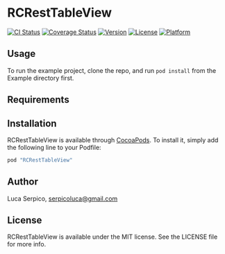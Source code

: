 # RCRestTableView

[![CI Status](http://img.shields.io/travis/serluca/RCRestTableView.svg?style=flat)](https://travis-ci.org/serluca/RCRestTableView)
[![Coverage Status](https://coveralls.io/repos/serluca/RCRestTableView/badge.svg)](https://coveralls.io/r/serluca/RCRestTableView)
[![Version](https://img.shields.io/cocoapods/v/RCRestTableView.svg?style=flat)](http://cocoapods.org/pods/RCRestTableView)
[![License](https://img.shields.io/cocoapods/l/RCRestTableView.svg?style=flat)](http://cocoapods.org/pods/RCRestTableView)
[![Platform](https://img.shields.io/cocoapods/p/RCRestTableView.svg?style=flat)](http://cocoapods.org/pods/RCRestTableView)

## Usage

To run the example project, clone the repo, and run `pod install` from the Example directory first.

## Requirements

## Installation

RCRestTableView is available through [CocoaPods](http://cocoapods.org). To install
it, simply add the following line to your Podfile:

```ruby
pod "RCRestTableView"
```

## Author

Luca Serpico, serpicoluca@gmail.com

## License

RCRestTableView is available under the MIT license. See the LICENSE file for more info.
